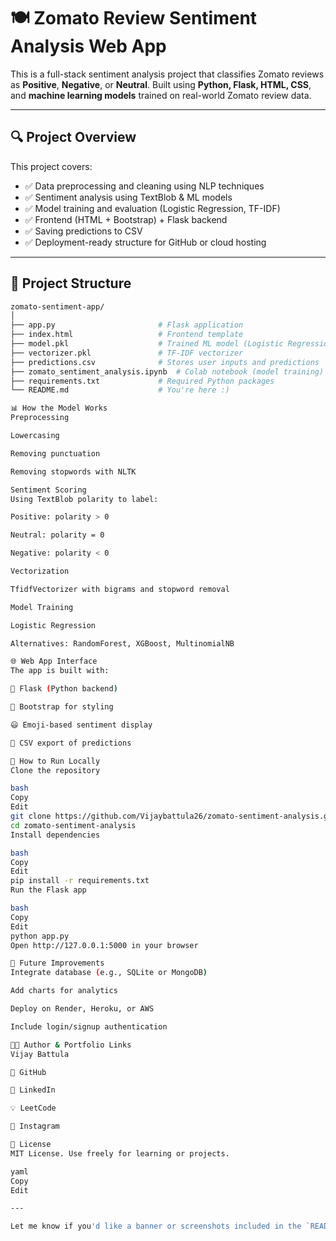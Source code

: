 # 🍽️ Zomato Review Sentiment Analysis Web App

This is a full-stack sentiment analysis project that classifies Zomato reviews as **Positive**, **Negative**, or **Neutral**. Built using **Python, Flask, HTML, CSS**, and **machine learning models** trained on real-world Zomato review data.

---

## 🔍 Project Overview

This project covers:
- ✅ Data preprocessing and cleaning using NLP techniques
- ✅ Sentiment analysis using TextBlob & ML models
- ✅ Model training and evaluation (Logistic Regression, TF-IDF)
- ✅ Frontend (HTML + Bootstrap) + Flask backend
- ✅ Saving predictions to CSV
- ✅ Deployment-ready structure for GitHub or cloud hosting

---

## 📁 Project Structure

```bash
zomato-sentiment-app/
│
├── app.py                       # Flask application
├── index.html                   # Frontend template
├── model.pkl                    # Trained ML model (Logistic Regression)
├── vectorizer.pkl               # TF-IDF vectorizer
├── predictions.csv              # Stores user inputs and predictions
├── zomato_sentiment_analysis.ipynb  # Colab notebook (model training)
├── requirements.txt             # Required Python packages
└── README.md                    # You're here :)

📊 How the Model Works
Preprocessing

Lowercasing

Removing punctuation

Removing stopwords with NLTK

Sentiment Scoring
Using TextBlob polarity to label:

Positive: polarity > 0

Neutral: polarity = 0

Negative: polarity < 0

Vectorization

TfidfVectorizer with bigrams and stopword removal

Model Training

Logistic Regression

Alternatives: RandomForest, XGBoost, MultinomialNB

🌐 Web App Interface
The app is built with:

📜 Flask (Python backend)

🎨 Bootstrap for styling

😃 Emoji-based sentiment display

💾 CSV export of predictions

🚀 How to Run Locally
Clone the repository

bash
Copy
Edit
git clone https://github.com/Vijaybattula26/zomato-sentiment-analysis.git
cd zomato-sentiment-analysis
Install dependencies

bash
Copy
Edit
pip install -r requirements.txt
Run the Flask app

bash
Copy
Edit
python app.py
Open http://127.0.0.1:5000 in your browser

🧠 Future Improvements
Integrate database (e.g., SQLite or MongoDB)

Add charts for analytics

Deploy on Render, Heroku, or AWS

Include login/signup authentication

🧑‍💻 Author & Portfolio Links
Vijay Battula

🔗 GitHub

💼 LinkedIn

💡 LeetCode

📸 Instagram

📜 License
MIT License. Use freely for learning or projects.

yaml
Copy
Edit

---

Let me know if you'd like a banner or screenshots included in the `README.md` too!

